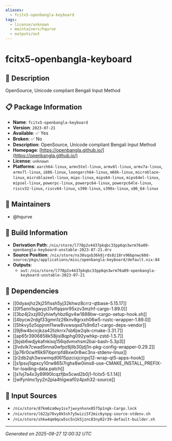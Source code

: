 ```yaml
---
aliases:
  - fcitx5-openbangla-keyboard
tags:
  - license/unknown
  - maintainers/hqurve
  - outputs/out
---
```


# fcitx5-openbangla-keyboard

## 📝 Description

OpenSource, Unicode compliant Bengali Input Method

## 📋 Package Information

- **Name**: `fcitx5-openbangla-keyboard`
- **Version**: `2023-07-21`
- **Available**: ✅ Yes
- **Broken**: ✅ No
- **Description**: OpenSource, Unicode compliant Bengali Input Method
- **Homepage**: [https://openbangla.github.io/](https://openbangla.github.io/)
- **License**: `unknown`
- **Platforms**: `aarch64-linux`, `armv5tel-linux`, `armv6l-linux`, `armv7a-linux`, `armv7l-linux`, `i686-linux`, `loongarch64-linux`, `m68k-linux`, `microblaze-linux`, `microblazeel-linux`, `mips-linux`, `mips64-linux`, `mips64el-linux`, `mipsel-linux`, `powerpc-linux`, `powerpc64-linux`, `powerpc64le-linux`, `riscv32-linux`, `riscv64-linux`, `s390-linux`, `s390x-linux`, `x86_64-linux`
## 👥 Maintainers

- @hqurve


## 🔧 Build Information

- **Derivation Path**: `/nix/store/l778p2v4437pkqbc33pp6qn3wrm76a09-openbangla-keyboard-unstable-2023-07-21.drv`
- **Source Position**: `/nix/store/ns30sqxb36k8jrds8z18rv96bpnwc60d-source/pkgs/applications/misc/openbangla-keyboard/default.nix:84`
- **Outputs**:
  - `out`:  `/nix/store/l778p2v4437pkqbc33pp6qn3wrm76a09-openbangla-keyboard-unstable-2023-07-21`

## 🔗 Dependencies

- [[0dyaxjhz2kj25fissh5yj32khwz8crrz-qtbase-5.15.17]]
- [[0f5ann1sgwyp31vlfqqsnr95xzv3mzhf-cargo-1.89.0]]
- [[3bz4j2xzjl92yhiwfyhbz6gv4w1888bw-cargo-setup-hook.sh]]
- [[4bycw2rdgf33gmn1z26knv8grxxh06w5-rustc-wrapper-1.89.0]]
- [[5hkvy5z5spjnm11ww8vxwsqxd7s9n6z1-cargo-deps-vendor]]
- [[9j8w4bcicjkza42lizkrrx7sb6jw2qik-cmake-3.31.7]]
- [[ap65r3906858k58jisl8qphg092ywhkp-zstd-1.5.7]]
- [[bjsb6wdjykafnkixq156qdvmxhsm2bai-bash-5.3p3]]
- [[lvdvlk7cwad5mna0wfpz8jllb30jdj1n-pkg-config-wrapper-0.29.2]]
- [[p76r0cwlf6k97ibprrpfd8xw0r8wc3nx-stdenv-linux]]
- [[r2db2qh3wxwmqd0615pzcixjcirgvj12-wrap-qt5-apps-hook]]
- [[s1psvj1qpxcy10rw865i7rghs8w0ims8-use-CMAKE_INSTALL_PREFIX-for-loading-data.patch]]
- [[s1vj7a4x3y89l90lcqzfjbx5cwd2b0j1-fcitx5-5.1.14]]
- [[wlfynlmc1yy2n2pia4hlgwaf0z4pxh32-source]]

## 📁 Input Sources

- `/nix/store/87km6za0wy1sv7jwvynhxnx8575p1ngk-Cargo.lock`
- `/nix/store/l622p70vy8k5sh7y5wizi5f2mic6ynpg-source-stdenv.sh`
- `/nix/store/shkw4qm9qcw5sc5n1k5jznc83ny02r39-default-builder.sh`

---
*Generated on 2025-09-27 12:00:32 UTC*
